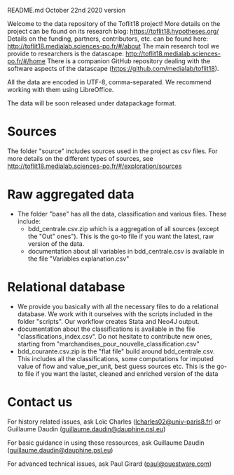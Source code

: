 README.md
October 22nd 2020 version

Welcome to the data repository of the Toflit18 project!
More details on the project can be found on its research blog: https://toflit18.hypotheses.org/
Details on the funding, partners, contributors, etc. can be found here: http://toflit18.medialab.sciences-po.fr/#/about
The main research tool we provide to researchers is the datascape: http://toflit18.medialab.sciences-po.fr/#/home
There is a companion GitHub repository dealing with the software aspects of the datascape (https://github.com/medialab/toflit18).

All the data are encoded in UTF-8, comma-separated. We recommend working with them using LibreOffice.

The data will be soon released under datapackage format. 

# Sources
The folder "source" includes sources used in the project as csv files. For more details on the different types of sources, see http://toflit18.medialab.sciences-po.fr/#/exploration/sources

# Raw aggregated data
- The folder "base" has all the data, classification and various files. These include:
	- bdd_centrale.csv.zip which is a aggregation of all sources (except the "Out" ones"). This is the go-to file if you want the latest, raw version of the data.
	- documentation about all variables in bdd_centrale.csv is available in the file "Variables explanation.csv"

# Relational database
- We provide you basically with all the necessary files to do a relational database. We work with it ourselves with the scripts included in the folder "scripts". Our workflow creates Stata and Neo4J output.
- documentation about the classifications is available in the file "classifications_index.csv". Do not hesitate to contribute new ones, starting from "marchandises_pour_nouvelle_classification.csv"
- bdd_courante.csv.zip is the "flat file" build around bdd_centrale.csv. This includes all the classifications, some computations for imputed value of flow and value_per_unit, best guess sources etc. This is the go-to file if you want the lastet, cleaned and enriched version of the data

# Contact us
For history related issues, ask Loïc Charles (lcharles02@univ-paris8.fr) or Guillaume Daudin (guillaume.daudin@dauphine.psl.eu)

For basic guidance in using these ressources, ask Guillaume Daudin (guillaume.daudin@dauphine.psl.eu)

For advanced technical issues, ask Paul Girard (paul@ouestware.com)